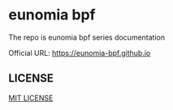 # eunomia bpf

The repo is eunomia bpf series documentation

Official URL: <https://eunomia-bpf.github.io>

## LICENSE

[MIT LICENSE](LICENSE)
